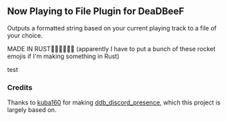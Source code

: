 ## Now Playing to File Plugin for DeaDBeeF
Outputs a formatted string based on your current playing track to a file of your choice.

MADE IN RUST🚀🚀🚀🚀🚀🚀 (apparently I have to put a bunch of these rocket emojis if I'm making something in Rust)

test

### Credits
Thanks to [kuba160](https://github.com/kuba160) for making [ddb_discord_presence](https://github.com/kuba160/ddb_discord_presence), which this project is largely based on.